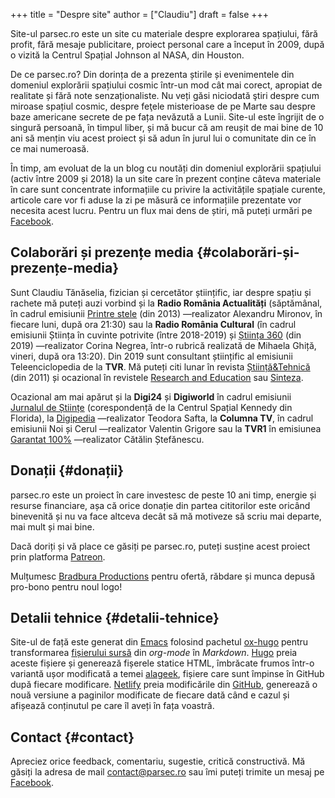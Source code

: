 +++
title = "Despre site"
author = ["Claudiu"]
draft = false
+++

Site-ul parsec.ro este un site cu materiale despre explorarea spațiului, fără profit, fără mesaje publicitare, proiect personal care a început în 2009, după o vizită la Centrul Spațial Johnson al NASA, din Houston.

De ce parsec.ro? Din dorința de a prezenta știrile și evenimentele din domeniul explorării spațiului cosmic într-un mod cât mai corect, apropiat de realitate și fără note senzaționaliste. Nu veți găsi niciodată ştiri despre cum miroase spațiul cosmic, despre feţele misterioase de pe Marte sau despre baze americane secrete de pe fața nevăzută a Lunii. Site-ul este îngrijit de o singură persoană, în timpul liber, și mă bucur că am reușit de mai bine de 10 ani să mențin viu acest proiect și să adun în jurul lui o comunitate din ce în ce mai numeroasă.

În timp, am evoluat de la un blog cu noutăți din domeniul explorării spațiului (activ între 2009 și 2018) la un site care în prezent conține câteva materiale în care sunt concentrate informațiile cu privire la activitățile spațiale curente, articole care vor fi aduse la zi pe măsură ce informațiile prezentate vor necesita acest lucru. Pentru un flux mai dens de știri, mă puteți urmări pe [Facebook](<https://www.facebook.com/parsec.ro>).


## Colaborări și prezențe media {#colaborări-și-prezențe-media}

Sunt Claudiu Tănăselia, fizician și cercetător științific, iar despre spațiu și rachete mă puteți auzi vorbind și la **Radio România Actualități** (săptămânal, în cadrul emisiunii [Printre stele](<https://mega.nz/#F!tx01XK6T!%5F4vQ7DczBwS0KqjfAvkUhw>) (din 2013) —realizator Alexandru Mironov, în fiecare luni, după ora 21:30) sau la **Radio România Cultural** (în cadrul emisiunii Știința în cuvinte potrivite (între 2018-2019) și [Știința 360](<https://radioromaniacultural.ro/stiinta/>) (din 2019) —realizator Corina Negrea, într-o rubrică realizată de Mihaela Ghiță, vineri, după ora 13:20). Din 2019 sunt consultant științific al emisiunii Teleenciclopedia de la **TVR**. Mă puteți citi lunar în revista [Știință&Tehnică](<https://stiintasitehnica.com/author/claudiu-tanaselia/>) (din 2011) și ocazional în revistele [Research and Education](<http://researchandeducation.ro/2019/04/25/sonde-interplanetare.html>) sau [Sinteza](<https://revistasinteza.ro/urmatorul-salt-urias-pentru-omenire/>).

Ocazional am mai apărut și la **Digi24** și **Digiworld** în cadrul emisiunii [Jurnalul de Științe](<https://mega.nz/#!wt831ZaA!KNcWQBwl3hfBW9UP8jH%5F1%5FB0h9GLU0-g7mRB1unBx4I>) (corespondență de la Centrul Spațial Kennedy din Florida), la [Digipedia](<https://youtu.be/J0S44WemN7E>) —realizator Teodora Safta, la **Columna TV**, în cadrul emisiunii Noi și Cerul —realizator Valentin Grigore sau la **TVR1** în emisiunea [Garantat 100%](<https://youtu.be/ryHDIKA%5FnjU>) —realizator Cătălin Ștefănescu.


## Donații {#donații}

parsec.ro este un proiect în care investesc de peste 10 ani timp, energie și resurse financiare, așa că orice donație din partea cititorilor este oricând binevenită și nu va face altceva decât să mă motiveze să scriu mai departe, mai mult și mai bine.

Dacă doriți și vă place ce găsiți pe parsec.ro, puteți susține acest proiect prin platforma [Patreon](<https://www.patreon.com/superparsec>).

Mulțumesc [Bradbura Productions](<https://www.facebook.com/Brandbura/>) pentru ofertă, răbdare și munca depusă pro-bono pentru noul logo!


## Detalii tehnice {#detalii-tehnice}

Site-ul de față este generat din [Emacs](<https://www.gnu.org/software/emacs/>) folosind pachetul [ox-hugo](<https://ox-hugo.scripter.co/>) pentru transformarea [fișierului sursă](<https://github.com/ctanas/parsec.ro/blob/master/content-org/index.org>) din _org-mode_ în _Markdown_. [Hugo](<https://gohugo.io/>) preia aceste fișiere și generează fișerele statice HTML, îmbrăcate frumos într-o variantă ușor modificată a temei [alageek](<https://github.com/gkmngrgn/hugo-alageek-theme>), fișiere care sunt împinse în GitHub după fiecare modificare. [Netlify](<https://www.netlify.com/>) preia modificările din [GitHub](<https://github.com/ctanas/parsec-alageek>), generează o nouă versiune a paginilor modificate de fiecare dată când e cazul și afișează conținutul pe care îl aveți în fața voastră.


## Contact {#contact}

Apreciez orice feedback, comentariu, sugestie, critică constructivă. Mă găsiți la adresa de mail contact@parsec.ro sau îmi puteți trimite un mesaj pe [Facebook](https://www.facebook.com/parsec.ro).